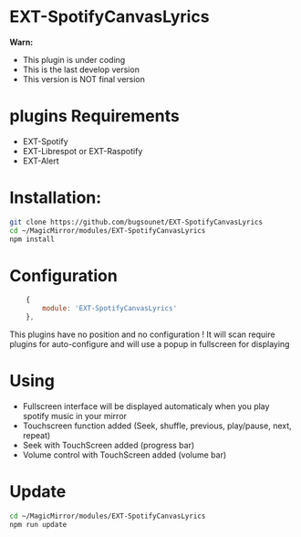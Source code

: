 # EXT-SpotifyCanvasLyrics

**Warn:**

 * This plugin is under coding
 * This is the last develop version
 * This version is NOT final version

 # plugins Requirements
  * EXT-Spotify
  * EXT-Librespot or EXT-Raspotify
  * EXT-Alert

 # Installation:
 
 ```sh
 git clone https://github.com/bugsounet/EXT-SpotifyCanvasLyrics
 cd ~/MagicMirror/modules/EXT-SpotifyCanvasLyrics
 npm install
 ```
 
 # Configuration
 
```js
    {
        module: 'EXT-SpotifyCanvasLyrics'
    },
 ```
 
 This plugins have no position and no configuration !
 It will scan require plugins for auto-configure and will use a popup in fullscreen for displaying
 
 # Using
 
  * Fullscreen interface will be displayed automaticaly when you play spotify music in your mirror
  * Touchscreen function added (Seek, shuffle, previous, play/pause, next, repeat)
  * Seek with TouchScreen added (progress bar)
  * Volume control with TouchScreen added (volume bar)
 
 # Update
 
 ```sh
 cd ~/MagicMirror/modules/EXT-SpotifyCanvasLyrics
 npm run update
 ```
